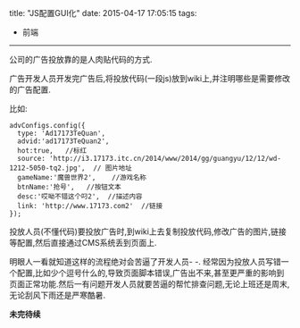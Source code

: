 title: "JS配置GUI化"
date: 2015-04-17 17:05:15
tags:
- 前端
---

公司的广告投放靠的是人肉贴代码的方式.

广告开发人员开发完广告后,将投放代码(一段js)放到wiki上,并注明哪些是需要修改的广告配置.

<!--more-->
比如:
```
advConfigs.config({
  type: 'Ad17173TeQuan',
  advid:'ad17173TeQuan2',
  hot:true,   //标红
  source: 'http://i3.17173.itc.cn/2014/www/2014/gg/guangyu/12/12/wd-1212-5050-tq2.jpg',  // 图片地址
  gameName:'魔兽世界2',    //游戏名称
  btnName:'抢号',   //按钮文本
  desc:'哎呦不错这个叼2',  //描述内容
  link: 'http://www.17173.com2'  //链接
});
```

投放人员(不懂代码)要投放广告时,到wiki上去复制投放代码,修改广告的图片,链接等配置,然后直接通过CMS系统丢到页面上.

明眼人一看就知道这样的流程绝对会苦逼了开发人员- -. 经常因为投放人员写错一个配置,比如少个逗号什么的,导致页面脚本错误,广告出不来,甚至更严重的影响到页面正常功能.然后一有问题开发人员就要苦逼的帮忙排查问题,无论上班还是周末,无论刮风下雨还是严寒酷暑.

**未完待续**